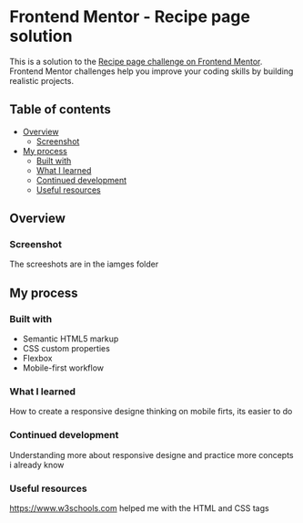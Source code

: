 # Frontend Mentor - Recipe page solution

This is a solution to the [Recipe page challenge on Frontend Mentor](https://www.frontendmentor.io/challenges/recipe-page-KiTsR8QQKm). Frontend Mentor challenges help you improve your coding skills by building realistic projects. 

## Table of contents

- [Overview](#overview)
  - [Screenshot](#screenshot)
- [My process](#my-process)
  - [Built with](#built-with)
  - [What I learned](#what-i-learned)
  - [Continued development](#continued-development)
  - [Useful resources](#useful-resources)

## Overview

### Screenshot

The screeshots are in the iamges folder

## My process

### Built with

- Semantic HTML5 markup
- CSS custom properties
- Flexbox
- Mobile-first workflow

### What I learned

How to create a responsive designe thinking on mobile firts, its easier to do 

### Continued development

Understanding more about responsive designe and practice more concepts i already know

### Useful resources

https://www.w3schools.com helped me with the HTML and CSS tags 